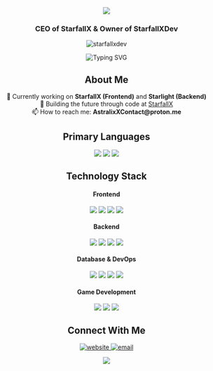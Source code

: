 <div align="center">
  <img src="https://capsule-render.vercel.app/api?type=waving&color=6A5ACD&height=150&section=header&text=Astralixer&fontSize=70&fontColor=FFFFFF&animation=fadeIn" />
</div>

<h3 align="center">CEO of StarfallX & Owner of StarfallXDev</h3>

<p align="center">
  <img src="https://komarev.com/ghpvc/?username=starfallxdev&label=Profile%20views&color=6A5ACD&style=flat-square" alt="starfallxdev" />
</p>

<p align="center">
  <img src="https://readme-typing-svg.herokuapp.com?font=Fira+Code&size=22&pause=1000&color=6A5ACD&center=true&vCenter=true&width=435&lines=Developer;Innovator;Creator;Roblox+Script+Developer" alt="Typing SVG" />
</p>

<h2 align="center">About Me</h2>

<p align="center">
  🔭 Currently working on <b>StarfallX (Frontend)</b> and <b>Starlight (Backend)</b><br>
  🌟 Building the future through code at <a href="https://starfallx.space">StarfallX</a><br>
  📫 How to reach me: <b>AstralixXContact@proton.me</b>
</p>

<h2 align="center">Primary Languages</h2>

<p align="center">
  <img src="https://img.shields.io/badge/JavaScript-F7DF1E?style=flat-square&logo=javascript&logoColor=black" />
  <img src="https://img.shields.io/badge/Lua-2C2D72?style=flat-square&logo=lua&logoColor=white" />
  <img src="https://img.shields.io/badge/Python-3776AB?style=flat-square&logo=python&logoColor=white" />
</p>

<h2 align="center">Technology Stack</h2>

<h4 align="center">Frontend</h4>
<p align="center">
  <img src="https://img.shields.io/badge/HTML5-E34F26?style=flat-square&logo=html5&logoColor=white" />
  <img src="https://img.shields.io/badge/CSS3-1572B6?style=flat-square&logo=css3&logoColor=white" />
  <img src="https://img.shields.io/badge/Bootstrap-563D7C?style=flat-square&logo=bootstrap&logoColor=white" />
  <img src="https://img.shields.io/badge/Tailwind-38B2AC?style=flat-square&logo=tailwind-css&logoColor=white" />
</p>

<h4 align="center">Backend</h4>
<p align="center">
  <img src="https://img.shields.io/badge/Node.js-339933?style=flat-square&logo=nodedotjs&logoColor=white" />
  <img src="https://img.shields.io/badge/Express-000000?style=flat-square&logo=express&logoColor=white" />
  <img src="https://img.shields.io/badge/NestJS-E0234E?style=flat-square&logo=nestjs&logoColor=white" />
  <img src="https://img.shields.io/badge/Flask-000000?style=flat-square&logo=flask&logoColor=white" />
</p>

<h4 align="center">Database & DevOps</h4>
<p align="center">
  <img src="https://img.shields.io/badge/MongoDB-4EA94B?style=flat-square&logo=mongodb&logoColor=white" />
  <img src="https://img.shields.io/badge/Azure-0089D6?style=flat-square&logo=microsoft-azure&logoColor=white" />
  <img src="https://img.shields.io/badge/Docker-2CA5E0?style=flat-square&logo=docker&logoColor=white" />
  <img src="https://img.shields.io/badge/Git-F05032?style=flat-square&logo=git&logoColor=white" />
</p>

<h4 align="center">Game Development</h4>
<p align="center">
  <img src="https://img.shields.io/badge/Unity-000000?style=flat-square&logo=unity&logoColor=white" />
  <img src="https://img.shields.io/badge/Unreal-313131?style=flat-square&logo=unreal-engine&logoColor=white" />
  <img src="https://img.shields.io/badge/Roblox-000000?style=flat-square&logo=roblox&logoColor=white" />
</p>

<h2 align="center">Connect With Me</h2>

<p align="center">
  <a href="https://starfallx.space" target="_blank">
    <img src="https://img.shields.io/badge/Website-starfallx.space-6A5ACD?style=flat-square&logo=safari&logoColor=white" alt="website" />
  </a>
  <a href="mailto:AstralixXContact@proton.me" target="_blank">
    <img src="https://img.shields.io/badge/Email-AstralixXContact@proton.me-6A5ACD?style=flat-square&logo=protonmail&logoColor=white" alt="email" />
  </a>
</p>

<div align="center">
  <img src="https://capsule-render.vercel.app/api?type=waving&color=6A5ACD&height=100&section=footer" />
</div>
